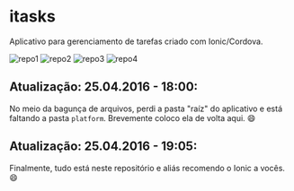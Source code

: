 # itasks
Aplicativo para gerenciamento de tarefas criado com Ionic/Cordova.

![repo1](http://imgur.com/jE4jhKu.png) 
![repo2](http://imgur.com/ioKxBmi.png)
![repo3](http://imgur.com/MXElhBc.png) 
![repo4](http://imgur.com/q43hhG6.png)

Atualização: 25.04.2016 - 18:00:
---------
No meio da bagunça de arquivos, perdi a pasta "raíz" do aplicativo e está faltando a pasta `platform`. Brevemente coloco ela de volta aqui. :smile:

Atualização: 25.04.2016 - 19:05:
---------
Finalmente, tudo está neste repositório e aliás recomendo o Ionic a vocês. :smile:
